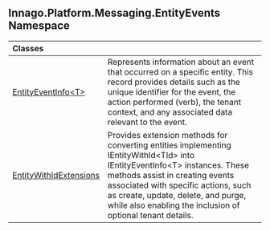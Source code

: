 ## Innago\.Platform\.Messaging\.EntityEvents Namespace

| Classes | |
| :--- | :--- |
| [EntityEventInfo&lt;T&gt;](EntityEventInfo_T_/index.md 'Innago\.Platform\.Messaging\.EntityEvents\.EntityEventInfo\<T\>') | Represents information about an event that occurred on a specific entity\. This record provides details such as the unique identifier for the event, the action performed \(verb\), the tenant context, and any associated data relevant to the event\. |
| [EntityWithIdExtensions](EntityWithIdExtensions/index.md 'Innago\.Platform\.Messaging\.EntityEvents\.EntityWithIdExtensions') | Provides extension methods for converting entities implementing IEntityWithId\<TId\> into IEntityEventInfo\<T\> instances\. These methods assist in creating events associated with specific actions, such as create, update, delete, and purge, while also enabling the inclusion of optional tenant details\. |
